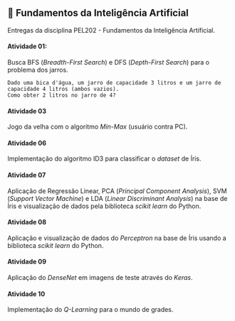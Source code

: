 ## :open_file_folder: Fundamentos da Inteligência Artificial
Entregas da disciplina PEL202 - Fundamentos da Inteligência Artificial.

#### __Atividade 01:__
Busca BFS (*Breadth-First Search*) e DFS (*Depth-First Search*) para o problema dos jarros.

```
Dado uma bica d'água, um jarro de capacidade 3 litros e um jarro de capacidade 4 litros (ambos vazios). 
Como obter 2 litros no jarro de 4?
```

#### __Atividade 03__
Jogo da velha com o algoritmo *Min-Max* (usuário contra PC).


#### __Atividade 06__
Implementação do algoritmo ID3 para classificar o *dataset* de Íris.


#### __Atividade 07__
Aplicação de Regressão Linear, PCA (*Principal Component Analysis*), SVM (*Support Vector Machine*) e LDA (*Linear Discriminant Analysis*) na base de Íris e visualização de dados pela biblioteca *scikit learn* do Python.


#### __Atividade 08__
Aplicação e visualização de dados do *Perceptron* na base de Íris usando a biblioteca *scikit learn* do Python.


#### __Atividade 09__
Aplicação do *DenseNet* em imagens de teste através do *Keras*.

#### __Atividade 10__
Implementação do *Q-Learning* para o mundo de grades.
